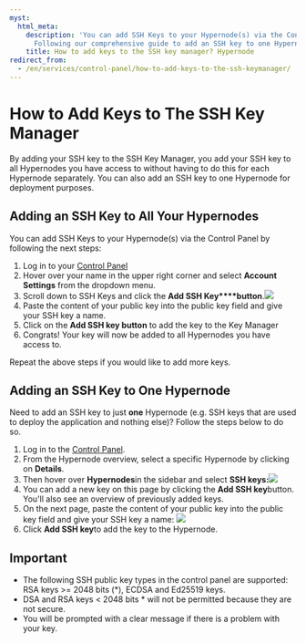 ```yaml
---
myst:
  html_meta:
    description: 'You can add SSH Keys to your Hypernode(s) via the Control Panel.
      Following our comprehensive guide to add an SSH key to one Hypernode. '
    title: How to add keys to the SSH key manager? Hypernode
redirect_from:
  - /en/services/control-panel/how-to-add-keys-to-the-ssh-keymanager/
---
```


<!-- source: https://support.hypernode.com/en/services/control-panel/how-to-add-keys-to-the-ssh-keymanager/ -->

# How to Add Keys to The SSH Key Manager

By adding your SSH key to the SSH Key Manager, you add your SSH key to all Hypernodes you have access to without having to do this for each Hypernode separately. You can also add an SSH key to one Hypernode for deployment purposes.

## Adding an SSH Key to All Your Hypernodes

You can add SSH Keys to your Hypernode(s) via the Control Panel by following the next steps:

1. Log in to your [Control Panel](https://my.hypernode.com/)
1. Hover over your name in the upper right corner and select **Account Settings** from the dropdown menu.
1. Scroll down to SSH Keys and click the **Add SSH Key\*\*\*\*button**.![](_res/_AA9GuS_iIxqyGZzhz3HXsnyjfJbK6OgCg.png)
1. Paste the content of your public key into the public key field and give your SSH key a name.
1. Click on the **Add SSH key button** to add the key to the Key Manager
1. Congrats! Your key will now be added to all Hypernodes you have access to.

Repeat the above steps if you would like to add more keys.

## Adding an SSH Key to One Hypernode

Need to add an SSH key to just **one** Hypernode (e.g. SSH keys that are used to deploy the application and nothing else)? Follow the steps below to do so.

1. Log in to the [Control Panel](http://my.hypernode.com/).
1. From the Hypernode overview, select a specific Hypernode by clicking on **Details**.
1. Then hover over **Hypernodes**in the sidebar and select **SSH keys:**![](_res/QokjVal8JXaXKRi31vF2NfDHx2vQBwGqIg.png)
1. You can add a new key on this page by clicking the **Add SSH key**button. You'll also see an overview of previously added keys.
1. On the next page, paste the content of your public key into the public key field and give your SSH key a name:
   ![](_res/EI02jBqtNAQAUR9_lf5Lh0NvNM6vjm2nSQ.png)
1. Click **Add SSH key**to add the key to the Hypernode.

## Important

- The following SSH public key types in the control panel are supported: RSA keys >= 2048 bits (\*), ECDSA and Ed25519 keys.
- DSA and RSA keys \< 2048 bits * will not be permitted because they are not secure.
- You will be prompted with a clear message if there is a problem with your key.
